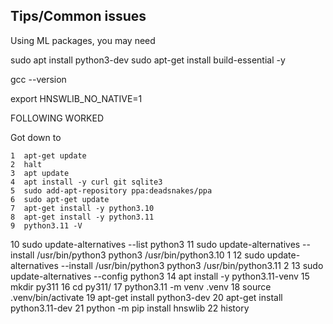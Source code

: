 ## Tips/Common issues


Using ML packages, you may need

sudo apt install python3-dev
sudo apt-get install build-essential -y

 gcc --version

 export HNSWLIB_NO_NATIVE=1


 FOLLOWING WORKED

Got down to 

    1  apt-get update
    2  halt
    3  apt update
    4  apt install -y curl git sqlite3
    5  sudo add-apt-repository ppa:deadsnakes/ppa
    6  sudo apt-get update
    7  apt-get install -y python3.10
    8  apt-get install -y python3.11
    9  python3.11 -V
   10  sudo update-alternatives --list python3
   11  sudo update-alternatives --install /usr/bin/python3 python3 /usr/bin/python3.10 1
   12  sudo update-alternatives --install /usr/bin/python3 python3 /usr/bin/python3.11 2
   13  sudo update-alternatives --config python3
   14  apt install -y python3.11-venv
   15  mkdir py311
   16  cd py311/
   17  python3.11 -m venv .venv
   18  source .venv/bin/activate
   19  apt-get install python3-dev
   20  apt-get install python3.11-dev
   21  python -m pip install hnswlib
   22  history

